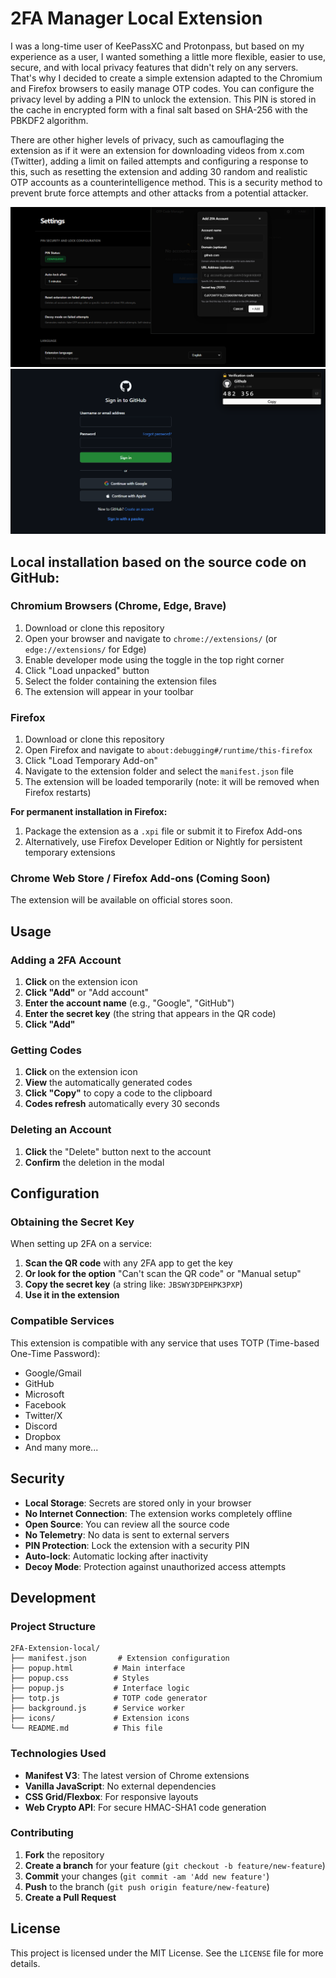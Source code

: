 # 2FA Manager Local Extension

I was a long-time user of KeePassXC and Protonpass, but based on my experience as a user, I wanted something a little more flexible, easier to use, secure, and with local privacy features that didn't rely on any servers. That's why I decided to create a simple extension adapted to the Chromium and Firefox browsers to easily manage OTP codes. You can configure the privacy level by adding a PIN to unlock the extension. This PIN is stored in the cache in encrypted form with a final salt based on SHA-256 with the PBKDF2 algorithm. 

There are other higher levels of privacy, such as camouflaging the extension as if it were an extension for downloading videos from x.com (Twitter), adding a limit on failed attempts and configuring a response to this, such as resetting the extension and adding 30 random and realistic OTP accounts as a counterintelligence method. This is a security method to prevent brute force attempts and other attacks from a potential attacker.

![Add 2FA Account](images/Captura%20de%20pantalla%202025-10-30%20131546.png)
![Floating Window](images/Captura%20de%20pantalla%202025-10-30%20132758.png)

## Local installation based on the source code on GitHub: 

### Chromium Browsers (Chrome, Edge, Brave)

1. Download or clone this repository
2. Open your browser and navigate to `chrome://extensions/` (or `edge://extensions/` for Edge)
3. Enable developer mode using the toggle in the top right corner
4. Click "Load unpacked" button
5. Select the folder containing the extension files
6. The extension will appear in your toolbar

### Firefox

1. Download or clone this repository
2. Open Firefox and navigate to `about:debugging#/runtime/this-firefox`
3. Click "Load Temporary Add-on"
4. Navigate to the extension folder and select the `manifest.json` file
5. The extension will be loaded temporarily (note: it will be removed when Firefox restarts)

**For permanent installation in Firefox:**
1. Package the extension as a `.xpi` file or submit it to Firefox Add-ons
2. Alternatively, use Firefox Developer Edition or Nightly for persistent temporary extensions

### Chrome Web Store / Firefox Add-ons (Coming Soon)

The extension will be available on official stores soon.

## Usage

### Adding a 2FA Account

1. **Click** on the extension icon
2. **Click "Add"** or "Add account"
3. **Enter the account name** (e.g., "Google", "GitHub")
4. **Enter the secret key** (the string that appears in the QR code)
5. **Click "Add"**

### Getting Codes

1. **Click** on the extension icon
2. **View** the automatically generated codes
3. **Click "Copy"** to copy a code to the clipboard
4. **Codes refresh** automatically every 30 seconds

### Deleting an Account

1. **Click** the "Delete" button next to the account
2. **Confirm** the deletion in the modal

## Configuration

### Obtaining the Secret Key

When setting up 2FA on a service:

1. **Scan the QR code** with any 2FA app to get the key
2. **Or look for the option** "Can't scan the QR code" or "Manual setup"
3. **Copy the secret key** (a string like: `JBSWY3DPEHPK3PXP`)
4. **Use it in the extension**

### Compatible Services

This extension is compatible with any service that uses TOTP (Time-based One-Time Password):

- Google/Gmail
- GitHub
- Microsoft
- Facebook
- Twitter/X
- Discord
- Dropbox
- And many more...

## Security

- **Local Storage**: Secrets are stored only in your browser
- **No Internet Connection**: The extension works completely offline
- **Open Source**: You can review all the source code
- **No Telemetry**: No data is sent to external servers
- **PIN Protection**: Lock the extension with a security PIN
- **Auto-lock**: Automatic locking after inactivity
- **Decoy Mode**: Protection against unauthorized access attempts

## Development

### Project Structure

```
2FA-Extension-local/
├── manifest.json       # Extension configuration
├── popup.html         # Main interface
├── popup.css          # Styles
├── popup.js           # Interface logic
├── totp.js            # TOTP code generator
├── background.js      # Service worker
├── icons/             # Extension icons
└── README.md          # This file
```

### Technologies Used

- **Manifest V3**: The latest version of Chrome extensions
- **Vanilla JavaScript**: No external dependencies
- **CSS Grid/Flexbox**: For responsive layouts
- **Web Crypto API**: For secure HMAC-SHA1 code generation

### Contributing

1. **Fork** the repository
2. **Create a branch** for your feature (`git checkout -b feature/new-feature`)
3. **Commit** your changes (`git commit -am 'Add new feature'`)
4. **Push** to the branch (`git push origin feature/new-feature`)
5. **Create a Pull Request**

## License

This project is licensed under the MIT License. See the `LICENSE` file for more details.